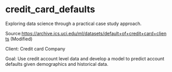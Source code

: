 # credit_card_defaults
Exploring data science through a practical case study approach.

Source:https://archive.ics.uci.edu/ml/datasets/default+of+credit+card+clients (Modified)

Client: Credit card Company

Goal: Use credit account level data and develop a model to predict account defaults given demographics and historical data.

